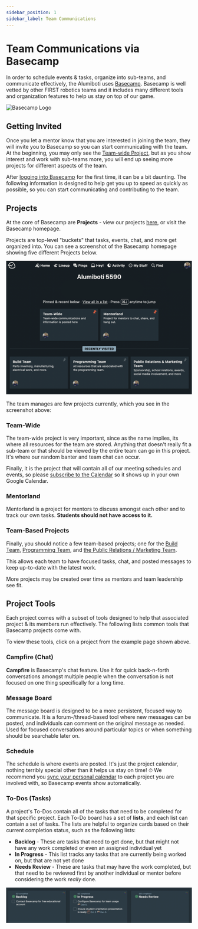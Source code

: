```yaml
---
sidebar_position: 1
sidebar_label: Team Communications
---
```


# Team Communications via Basecamp

In order to schedule events & tasks, organize into sub-teams, and communicate effectively, the Alumiboti uses [Basecamp](https://basecamp.com/). Basecamp is well vetted by other FIRST robotics teams and it includes many different tools and organization features to help us stay on top of our game.

![Basecamp Logo](https://itenterprise.co.uk/wp-content/uploads/2017/07/basecamp-logo.png)

## Getting Invited

Once you let a mentor know that you are interested in joining the team, they will invite you to Basecamp so you can start communicating with the team. At the beginning, you may only see the [Team-wide Project](https://3.basecamp.com/5447650/projects/29576039), but as you show interest and work with sub-teams more, you will end up seeing more projects for different aspects of the team.

After [logging into Basecamp](https://launchpad.37signals.com/signin) for the first time, it can be a bit daunting. The following information is designed to help get you up to speed as quickly as possible, so you can start communicating and contributing to the team.

## Projects

At the core of Basecamp are **Projects** - view our projects [here](https://3.basecamp.com/5447650/projects), or visit the Basecamp homepage.

Projects are top-level "buckets" that tasks, events, chat, and more get organized into. You can see a screenshot of the Basecamp homepage showing five different Projects below.

![Projects](./assets/basecamp-teams.png)

The team manages are few projects currently, which you see in the screenshot above:

### Team-Wide

The team-wide project is very important, since as the name implies, its where all resources for the team are stored. Anything that doesn't really fit a sub-team or that should be viewed by the entire team can go in this project. It's where our random banter and team chat can occur.

Finally, it is the project that will contain all of our meeting schedules and events, so please [subscribe to the Calendar](https://3.basecamp.com/5447650/buckets/29576039/schedules/5388250499/subscribe) so it shows up in your own Google Calendar.

### Mentorland

Mentorland is a project for mentors to discuss amongst each other and to track our own tasks. **Students should not have access to it.**

### Team-Based Projects

Finally, you should notice a few team-based projects; one for the [Build Team](https://3.basecamp.com/5447650/projects/29576152), [Programming Team](https://3.basecamp.com/5447650/projects/29576131), and [the Public Relations / Marketing Team](https://3.basecamp.com/5447650/projects/29576144).

This allows each team to have focused tasks, chat, and posted messages to keep up-to-date with the latest work.

More projects may be created over time as mentors and team leadership see fit.

## Project Tools

Each project comes with a subset of tools designed to help that associated project & its members run effectively. The following lists common tools that Basecamp projects come with.

To view these tools, click on a project from the example page shown above.

### Campfire (Chat)

**Campfire** is Basecamp's chat feature. Use it for quick back-n-forth conversations amongst multiple people when the conversation is not focused on one thing specifically for a long time.

### Message Board

The message board is designed to be a more persistent, focused way to communicate. It is a forum-/thread-based tool where new messages can be posted, and individuals can comment on the original message as needed. Used for focused conversations around particular topics or when something should be searchable later on.

### Schedule

The schedule is where events are posted. It's just the project calendar, nothing terribly special other than it helps us stay on time! ⏱ We recommend you [sync your personal calendar](https://3.basecamp-help.com/article/49-schedule#sync-your-schedule-with-an-external-calendar) to each project you are involved with, so Basecamp events show automatically.

### To-Dos (Tasks)

A project's To-Dos contain all of the tasks that need to be completed for that specific project. Each To-Do board has a set of **lists**, and each list can contain a set of tasks. The lists are helpful to organize cards based on their current completion status, such as the following lists:

- **Backlog** - These are tasks that need to get done, but that might not have any work completed or even an assigned individual yet
- **In Progress** - This list tracks any tasks that are currently being worked on, but that are not yet done
- **Needs Review** - These are tasks that may have the work completed, but that need to be reviewed first by another individual or mentor before considering the work _really_ done.

![Example To-Do lists](./assets/basecamp-todos.png)